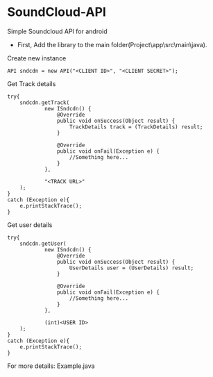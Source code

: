 SoundCloud-API
==============

Simple Soundcloud API for android

* First, Add the library to the main folder(Project\app\src\main\java).

Create new instance 

```
API sndcdn = new API("<CLIENT ID>", "<CLIENT SECRET>");
```

Get Track details

```
try{
    sndcdn.getTrack(
            new ISndcdn() {
                @Override
                public void onSuccess(Object result) {
                    TrackDetails track = (TrackDetails) result;
                }

                @Override
                public void onFail(Exception e) {
                    //Something here...
                }
            },
            
            "<TRACK URL>"
    );
}
catch (Exception e){
    e.printStackTrace();
}
```


Get user details

```
try{
    sndcdn.getUser(
            new ISndcdn() {
                @Override
                public void onSuccess(Object result) {
                    UserDetails user = (UserDetails) result;
                }

                @Override
                public void onFail(Exception e) {
                    //Something here...
                }
            },
            
            (int)<USER ID>
    );
}
catch (Exception e){
    e.printStackTrace();
}
```

For more details: Example.java
